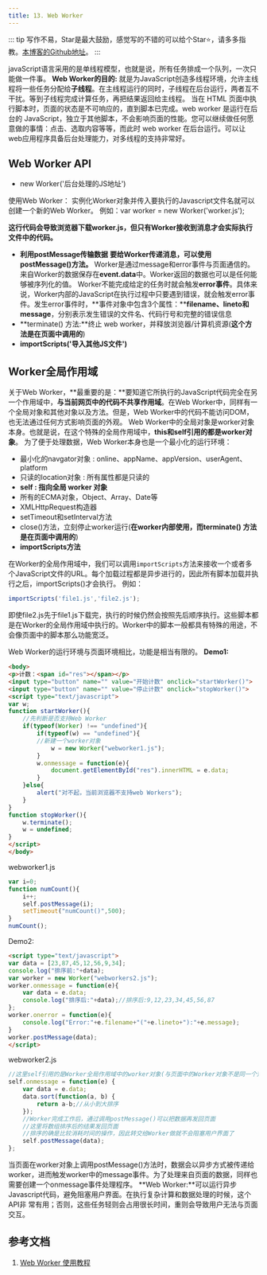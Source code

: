 ```yaml
---
title: 13. Web Worker
---
```

::: tip
写作不易，Star是最大鼓励，感觉写的不错的可以给个Star⭐，请多多指教。[本博客的Github地址](https://github.com/liujie2019/VuePress-Blog)。
:::

javaScript语言采用的是单线程模型，也就是说，所有任务排成一个队列，一次只能做一件事。
**Web Worker的目的:** 就是为JavaScript创造多线程环境，允许主线程将一些任务分配给**子线程**。在主线程运行的同时，子线程在后台运行，两者互不干扰。等到子线程完成计算任务，再把结果返回给主线程。
当在 HTML 页面中执行脚本时，页面的状态是不可响应的，直到脚本已完成。web worker 是运行在后台的 JavaScript，独立于其他脚本，不会影响页面的性能。您可以继续做任何愿意做的事情：点击、选取内容等等，而此时 web worker 在后台运行。可以让web应用程序具备后台处理能力，对多线程的支持非常好。

## Web Worker API
- new Worker('后台处理的JS地址')

使用Web Worker：
实例化Worker对象并传入要执行的Javascript文件名就可以创建一个新的Web Worker。
例如：var worker = new Worker('worker.js');

**这行代码会导致浏览器下载worker.js，但只有Worker接收到消息才会实际执行文件中的代码。**
 - **利用postMessage传输数据**
**要给Worker传递消息，可以使用postMessage()方法。**
Worker是通过message和error事件与页面通信的。来自Worker的数据保存在**event.data**中。Worker返回的数据也可以是任何能够被序列化的值。
Worker不能完成给定的任务时就会触发**error事件**。具体来说，Worker内部的JavaScript在执行过程中只要遇到错误，就会触发error事件。发生error事件时，**事件对象中包含3个属性：****filename、lineto和message**，分别表示发生错误的文件名、代码行号和完整的错误信息
 - **terminate() 方法:**终止 web worker，并释放浏览器/计算机资源(**这个方法是在页面中调用的**)
 - **importScripts('导入其他JS文件')**

## Worker全局作用域
关于Web Worker，**最重要的是：**要知道它所执行的JavaScript代码完全在另一个作用域中，**与当前网页中的代码不共享作用域**。在Web Worker中，同样有一个全局对象和其他对象以及方法。但是，Web Worker中的代码不能访问DOM，也无法通过任何方式影响页面的外观。
Web Worker中的全局对象是worker对象本身。也就是说，在这个特殊的全局作用域中，**this和self引用的都是worker对象**。
为了便于处理数据，Web Worker本身也是一个最小化的运行环境：

 - 最小化的navgator对象  :  online、appName、appVersion、userAgent、platform
 - 只读的location对象  :   所有属性都是只读的
 - **self  :  指向全局 worker 对象**
 - 所有的ECMA对象，Object、Array、Date等
 - XMLHttpRequest构造器
 - setTimeout和setInterval方法
 - close()方法，立刻停止worker运行(**在worker内部使用，而terminate() 方法是在页面中调用的**)
 - **importScripts方法**

在Worker的全局作用域中，我们可以调用`importScripts`方法来接收一个或者多个JavaScript文件的URL。每个加载过程都是异步进行的，因此所有脚本加载并执行之后，importScripts()才会执行。
例如：
```js
importScripts('file1.js','file2.js');
```
即使file2.js先于file1.js下载完，执行的时候仍然会按照先后顺序执行。这些脚本都是在Worker的全局作用域中执行的。Worker中的脚本一般都具有特殊的用途，不会像页面中的脚本那么功能宽泛。

Web Worker的运行环境与页面环境相比，功能是相当有限的。
**Demo1:**
```html
<body>
<p>计数：<span id="res"></span></p>
<input type="button" name="" value="开始计数" onclick="startWorker()">
<input type="button" name="" value="停止计数" onclick="stopWorker()">
<script type="text/javascript">
var w;
function startWorker(){
	//先判断是否支持Web Worker
	if(typeof(Worker) !== "undefined"){
		if(typeof(w) == "undefined"){
		//新建一个worker对象
			w = new Worker("webworker1.js");
		}
		w.onmessage = function(e){
			document.getElementById("res").innerHTML = e.data;
		}
	}else{
		alert("对不起，当前浏览器不支持web Workers");
	}
}
function stopWorker(){
	w.terminate();
	w = undefined;
}
</script>
</body>
```
webworker1.js
```js
var i=0;
function numCount(){
	i++;
	self.postMessage(i);
	setTimeout("numCount()",500);
}
numCount();
```
Demo2:
```html
<script type="text/javascript">
var data = [23,87,45,12,56,9,34];
console.log("排序前:"+data);
var worker = new Worker("webworkers2.js");
worker.onmessage = function(e){
	var data = e.data;
	console.log("排序后:"+data);//排序后:9,12,23,34,45,56,87
};
worker.onerror = function(e){
	console.log("Error:"+e.filename+"("+e.lineto+"):"+e.message);
}
worker.postMessage(data);
</script>
```
webworker2.js
```js
//这里self引用的是Worker全局作用域中的worker对象(与页面中的Worker对象不是同一个对象)
self.onmessage = function(e) {
	var data = e.data;
	data.sort(function(a, b) {
		return a-b;//从小到大排序
	});
	//Worker完成工作后，通过调用postMessage()可以把数据再发回页面
	//这里将数组排序后的结果发回页面
	//排序的确是比较消耗时间的操作，因此转交给Worker做就不会阻塞用户界面了
	self.postMessage(data);
};
```
当页面在worker对象上调用postMessage()方法时，数据会以异步方式被传递给worker，进而触发worker中的message事件。为了处理来自页面的数据，同样也需要创建一个onmessage事件处理程序。
**Web Worker:**可以运行异步Javascript代码，避免阻塞用户界面。在执行复杂计算和数据处理的时候，这个API非
常有用；否则，这些任务轻则会占用很长时间，重则会导致用户无法与页面交互。

## 参考文档
1. [Web Worker 使用教程](http://www.ruanyifeng.com/blog/2018/07/web-worker.html)